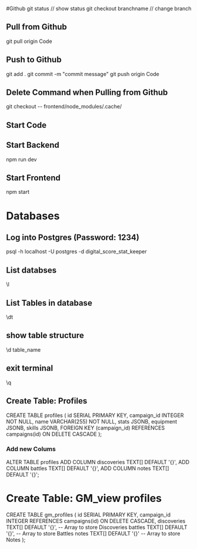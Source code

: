 #Github
git status // show status
git checkout branchname // change branch
## Pull from Github
git pull origin Code
## Push to Github
git add .
git commit -m "commit message"
git push origin Code

## Delete Command when Pulling from Github
git checkout -- frontend/node_modules/.cache/

## Start Code
## Start Backend
npm run dev
## Start Frontend
npm start

# Databases
## Log into Postgres (Password: 1234)
psql -h localhost -U postgres -d digital_score_stat_keeper
## List databses
\l
## List Tables in database
\dt
## show table structure
\d table_name
## exit terminal
\q

## Create Table: Profiles
CREATE TABLE profiles (
  id SERIAL PRIMARY KEY,
  campaign_id INTEGER NOT NULL,
  name VARCHAR(255) NOT NULL,
  stats JSONB,
  equipment JSONB,
  skills JSONB,
  FOREIGN KEY (campaign_id) REFERENCES campaigns(id) ON DELETE CASCADE
);

### Add new Colums
ALTER TABLE profiles
ADD COLUMN discoveries TEXT[] DEFAULT '{}',
ADD COLUMN battles TEXT[] DEFAULT '{}',
ADD COLUMN notes TEXT[] DEFAULT '{}';

# Create Table: GM_view profiles
CREATE TABLE gm_profiles (
  id SERIAL PRIMARY KEY,
  campaign_id INTEGER REFERENCES campaigns(id) ON DELETE CASCADE,
  discoveries TEXT[] DEFAULT '{}',  -- Array to store Discoveries
  battles TEXT[] DEFAULT '{}',      -- Array to store Battles
  notes TEXT[] DEFAULT '{}'        -- Array to store Notes
);

